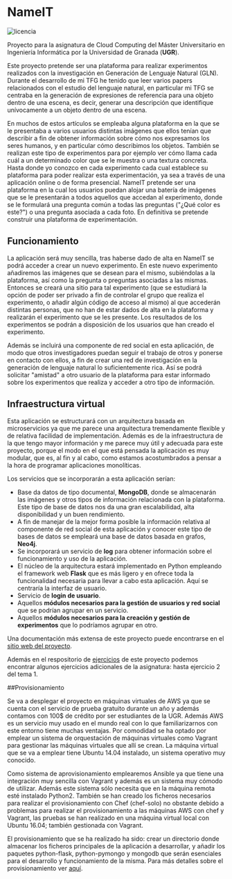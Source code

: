 # NameIT

![licencia](https://img.shields.io/badge/license-GPL%203.0-blue.svg)

Proyecto para la asignatura de Cloud Computing del Máster Universitario en Ingeniería Informática por la Universidad de Granada (**UGR**).

Este proyecto pretende ser una plataforma para realizar experimentos realizados con la investigación en Generación de Lenguaje Natural (GLN). Durante el desarrollo de mi TFG he tenido que leer varios papers relacionados con el estudio del lenguaje natural, en particular mi TFG se centraba en la generación de expresiones de referencia para una objeto dentro de una escena, es decir, generar una descripción que identifique unívocamente a un objeto dentro de una escena.

En muchos de estos artículos se empleaba alguna plataforma en la que se le presentaba a varios usuarios distintas imágenes que ellos tenían que describir a fin de obtener información sobre cómo nos expresamos los seres humanos, y en particular cómo describimos los objetos. También se realizan este tipo de experimentos para por ejemplo ver cómo llama cada cuál a un determinado color que se le muestra o una textura concreta. Hasta donde yo conozco en cada experimento cada cual establece su plataforma para poder realizar esta experimentación, ya sea a través de una aplicación online o de forma presencial. NameIT pretende ser una plataforma en la cual los usuarios puedan alojar una batería de imágenes que se le presentarán a todos aquellos que accedan al experimento, donde se le formulará una pregunta común a todas las preguntas ("¿Qué color es este?") o una pregunta asociada a cada foto. En definitiva se pretende construir una plataforma de experimentación.

## Funcionamiento

La aplicación será muy sencilla, tras haberse dado de alta en NameIT se podrá acceder a crear un nuevo experimento. En este nuevo experimento añadiremos las imágenes que se desean para el mismo, subiéndolas a la plataforma, así como la pregunta o preguntas asociadas a las mismas. Entonces se creará una sitio para tal experimento (que se estudiará la opción de poder ser privado a fin de controlar el grupo que realiza el experimento, o añadir algún código de acceso al mismo) al que accederán distintas personas, que no han de estar dados de alta en la plataforma y realizarán el experimento que se les presente. Los resultados de los experimentos se podrán a disposición de los usuarios que han creado el experimento.

Además se incluirá una componente de red social en esta aplicación, de modo que otros investigadores puedan seguir el trabajo de otros y ponerse en contacto con ellos, a fin de crear una red de investigación en la generación de lenguaje natural lo suficientemente rica. Así se podrá solicitar "amistad" a otro usuario de la plataforma para estar informado sobre los experimentos que realiza y acceder a otro tipo de información.

## Infraestructura virtual

Esta aplicación se estructurará con un arquitectura basada en microservicios ya que me parece una arquitectura tremendamente flexible y de relativa facilidad de implementación. Además es de la infraestructura de la que tengo mayor información y me parece muy útil y adecuada para este proyecto, porque el modo en el que está pensada la aplicación es muy modular, que es, al fin y al cabo, como estamos acostumbrados a pensar a la hora de programar aplicaciones monolíticas.

Los servicios que se incorporarán a esta aplicación serían:

- Base da datos de tipo documental, **MongoDB**, donde se almacenarán las imágenes y otros tipos de información relacionada con la plataforma. Este tipo de base de datos nos da una gran escalabilidad, alta disponibilidad y un buen rendimiento.
- A fin de manejar de la mejor forma posible la información relativa al componente de red social de esta aplicación y conocer este tipo de bases de datos se empleará una base de datos basada en grafos, **Neo4j**.
- Se incorporará un servicio de **log** para obtener información sobre el funcionamiento y uso de la aplicación.
- El núcleo de la arquitectura estará implementado en Python empleando el framework web **Flask** que es más ligero y en ofrece toda la funcionalidad necesaria para llevar a cabo esta aplicación. Aquí se centraría la interfaz de usuario.
- Servicio de **login de usuario**.
- Aquellos **módulos necesarios para la gestión de usuarios y red social** que se podrían agrupar en un servicio.
- Aquellos **módulos necesarios para la creación y gestión de experimentos** que lo podríamos agrupar en otro.

Una documentación más extensa de este proyecto puede encontrarse en el [sitio web del proyecto](https://griger.github.io/CC/).

Además en el respositorio de [ejercicios](https://github.com/Griger/Ejercicios-CC) de este proyecto podemos encontrar algunos ejercicios adicionales de la asignatura: hasta ejercicio 2 del tema 1.

##Provisionamiento

Se va a desplegar el proyecto en máquinas virtuales de AWS ya que se cuenta con el servicio de prueba gratuito durante un año y además contamos con 100$ de crédito por ser estudiantes de la UGR. Además AWS es un servicio muy usado en el mundo real con lo que familiarizarnos con este entorno tiene muchas ventajas. Por comodidad se ha optado por emplear un sistema de orquestación de máquinas virtuales como Vagrant para gestionar las máquinas virtuales que allí se crean. La máquina virtual que se va a emplear tiene Ubuntu 14.04 instalado, un sistema operativo muy conocido.

Como sistema de aprovisionamiento emplearemos Ansible ya que tiene una integración muy sencilla con Vagrant y además es un sistema muy cómodo de utilizar. Además este sistema sólo necesita que en la máquina remota esté instalado Python2. También se han creado los ficheros necesarios para realizar el provisionamiento con Chef (chef-solo) no obstante debido a problemas para realizar el provisionamiento a las máquinas AWS con chef y Vagrant, las pruebas se han realizado en una máquina virtual local con Ubuntu 16.04; también gestionada con Vagrant.

El provisionamiento que se ha realizado ha sido: crear un directorio donde almacenar los ficheros principales de la aplicación a desarrollar, y añadir los paquetes python-flask, python-pymongo y mongodb que serán esenciales para el desarrollo y funcionamiento de la misma. Para más detalles sobre el provisionamiento ver [aquí]().

